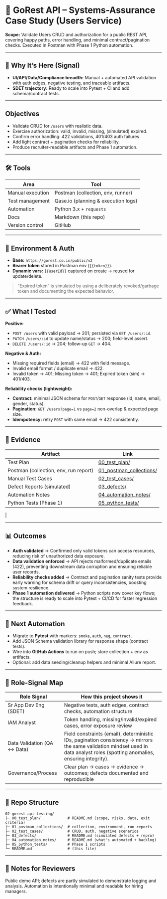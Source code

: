 # 🧪 GoRest API – Systems-Assurance Case Study (Users Service)

**Scope:** Validate Users CRUD and authorization for a public REST API, covering happy paths, error handling, and minimal contract/pagination checks. Executed in Postman with Phase 1 Python automation.

---

## 🎯 Why It’s Here (Signal)
- **UI/API/Data/Compliance breadth:** Manual + automated API validation with auth edges, negative testing, and traceable artifacts.  
- **SDET trajectory:** Ready to scale into Pytest + CI and add schema/contract tests.

---

## Objectives
- Validate CRUD for `/users` with realistic data.  
- Exercise authorization: valid, invalid, missing, (simulated) expired.  
- Confirm error handling: 422 validations, 401/403 auth failures.  
- Add light contract + pagination checks for reliability.  
- Produce recruiter-readable artifacts and Phase 1 automation.  

---

## 🛠️ Tools
| Area              | Tool                                |
|-------------------|-------------------------------------|
| Manual execution  | Postman (collection, env, runner)   |
| Test management   | Qase.io (planning & execution logs) |
| Automation        | Python 3.x + `requests`             |
| Docs              | Markdown (this repo)                |
| Version control   | GitHub                              |

---

## 🔐 Environment & Auth
- **Base:** `https://gorest.co.in/public/v2`  
- **Bearer token** stored in Postman env (`{{token}}`).  
- **Dynamic vars:** `{{userId}}` captured on create → reused for update/delete.  

> “Expired token” is simulated by using a deliberately revoked/garbage token and documenting the expected behavior.

---

## ✅ What I Tested

**Positive:**  
- `POST /users` with valid payload → 201; persisted via `GET /users/:id`.  
- `PATCH /users/:id` to update name/status → 200; field-level assert.  
- `DELETE /users/:id` → 204; follow-up `GET` → 404.  

**Negative & Auth:**  
- Missing required fields (email) → 422 with field message.  
- Invalid email format / duplicate email → 422.  
- Invalid token → 401; Missing token → 401; Expired token (sim) → 401/403.  

**Reliability checks (lightweight):**  
- **Contract:** minimal JSON schema for `POST`/`GET` response (id, name, email, gender, status).  
- **Pagination:** `GET /users?page=1` vs `page=2` non-overlap & expected page size.  
- **Idempotency:** retry `POST` with same email → 422 consistently.  

---

## 📂 Evidence
| Artifact | Link |
|----------|------|
| Test Plan | [00_test_plan/](00_test_plan/) |
| Postman (collection, env, run report) | [01_postman_collections/](01_postman_collections/) |
| Manual Test Cases | [02_test_cases/](02_test_cases/) |
| Defect Reports (simulated) | [03_defects/](03_defects/) |
| Automation Notes | [04_automation_notes/](04_automation_notes/) |
| Python Tests (Phase 1) | [05_python_tests/](05_python_tests/) |
   |

---

## 📊 Outcomes
- **Auth validated** → Confirmed only valid tokens can access resources, reducing risk of unauthorized data exposure.  
- **Data validation enforced** → API rejects malformed/duplicate emails (422), preventing downstream data corruption and ensuring reliable user records.  
- **Reliability checks added** → Contract and pagination sanity tests provide early warning for schema drift or query inconsistencies, boosting system resilience.  
- **Phase 1 automation delivered** → Python scripts now cover key flows; the structure is ready to scale into Pytest + CI/CD for faster regression feedback.  
  

---

## 🔮 Next Automation
- Migrate to **Pytest** with markers: `smoke`, `auth`, `neg`, `contract`.  
- Add JSON Schema validation library for response shape (contract tests).  
- Wire into **GitHub Actions** to run on push; store collection + env as artifacts.  
- Optional: add data seeding/cleanup helpers and minimal Allure report.  

---

## 🧩 Role-Signal Map
| Role Signal             | How this project shows it |
|--------------------------|---------------------------|
| Sr App Dev Eng (SDET)   | Negative tests, auth edges, contract checks, automation structure |
| IAM Analyst             | Token handling, missing/invalid/expired cases, error exposure review |
| Data Validation (QA ↔ Data) | Field constraints (email), deterministic IDs, pagination consistency → mirrors the same validation mindset used in data analyst roles (spotting anomalies, ensuring integrity). |
| Governance/Process      | Clear plan → cases → evidence → outcomes; defects documented and reproducible |

---

## 📁 Repo Structure
```text
02-gorest-api-testing/
├─ 00_test_plan/            # README.md (scope, risks, data, exit criteria)
├─ 01_postman_collections/  # collection, environment, run reports
├─ 02_test_cases/           # CRUD, auth, negative scenarios
├─ 03_defects/              # README.md (simulated defects + repro)
├─ 04_automation_notes/     # README.md (what's automated + backlog)
├─ 05_python_tests/         # Phase 1 scripts
└─ README.md                # (this file)
```


---

## 📝 Notes for Reviewers
Public demo API; defects are partly simulated to demonstrate logging and analysis. Automation is intentionally minimal and readable for hiring managers.
